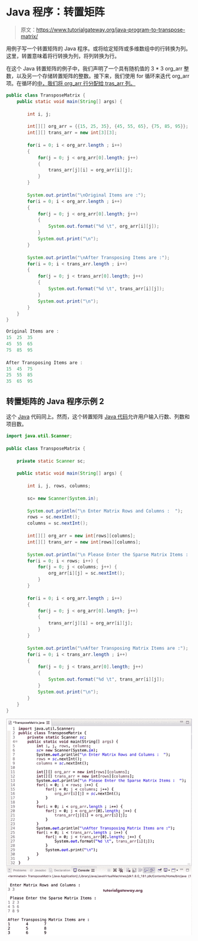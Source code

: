 # Java 程序：转置矩阵

> 原文：<https://www.tutorialgateway.org/java-program-to-transpose-matrix/>

用例子写一个转置矩阵的 Java 程序。或将给定矩阵或多维数组中的行转换为列。这里，转置意味着将行转换为列，将列转换为行。

在这个 Java 转置矩阵的例子中，我们声明了一个具有随机值的 3 * 3 org_arr 整数，以及另一个存储转置矩阵的整数。接下来，我们使用 for 循环来迭代 org_arr 项。在循环的[中，我们将 org_arr 行分配给 tras_arr 列。](https://www.tutorialgateway.org/java-for-loop/)

```java
public class TransposeMatrix {
	public static void main(String[] args) {

		int i, j;	

		int[][] org_arr = {{15, 25, 35}, {45, 55, 65}, {75, 85, 95}};
		int[][] trans_arr = new int[3][3];

		for(i = 0; i < org_arr.length ; i++)
		{
			for(j = 0; j < org_arr[0].length; j++)
			{
				trans_arr[j][i] = org_arr[i][j];
			}
		}

		System.out.println("\nOriginal Items are :");
		for(i = 0; i < org_arr.length ; i++)
		{
			for(j = 0; j < org_arr[0].length; j++)
			{
				System.out.format("%d \t", org_arr[i][j]);
			}
			System.out.print("\n");
		}

		System.out.println("\nAfter Transposing Items are :");
		for(i = 0; i < trans_arr.length ; i++)
		{
			for(j = 0; j < trans_arr[0].length; j++)
			{
				System.out.format("%d \t", trans_arr[i][j]);
			}
			System.out.print("\n");
		}
	}
}
```

```java
Original Items are :
15 	25 	35 	
45 	55 	65 	
75 	85 	95 	

After Transposing Items are :
15 	45 	75 	
25 	55 	85 	
35 	65 	95 
```

## 转置矩阵的 Java 程序示例 2

这个 [Java](https://www.tutorialgateway.org/java-tutorial/) 代码同上。然而，这个转置矩阵 [Java 代码](https://www.tutorialgateway.org/learn-java-programs/)允许用户输入行数、列数和项目数。

```java
import java.util.Scanner;

public class TransposeMatrix {

	private static Scanner sc;

	public static void main(String[] args) {

		int i, j, rows, columns;

		sc= new Scanner(System.in);

		System.out.println("\n Enter Matrix Rows and Columns :  ");
		rows = sc.nextInt();
		columns = sc.nextInt();

		int[][] org_arr = new int[rows][columns];
		int[][] trans_arr = new int[rows][columns];

		System.out.println("\n Please Enter the Sparse Matrix Items :  ");
		for(i = 0; i < rows; i++) {
			for(j = 0; j < columns; j++) {
				org_arr[i][j] = sc.nextInt();
			}		
		}

		for(i = 0; i < org_arr.length ; i++)
		{
			for(j = 0; j < org_arr[0].length; j++)
			{
				trans_arr[j][i] = org_arr[i][j];
			}
		}

		System.out.println("\nAfter Transposing Matrix Items are :");
		for(i = 0; i < trans_arr.length ; i++)
		{
			for(j = 0; j < trans_arr[0].length; j++)
			{
				System.out.format("%d \t", trans_arr[i][j]);
			}
			System.out.print("\n");
		}
	}
}
```

![Java Program for Transpose Matrix 2](img/7babac21fcfc5b9959a25acbd9bcbb5a.png)